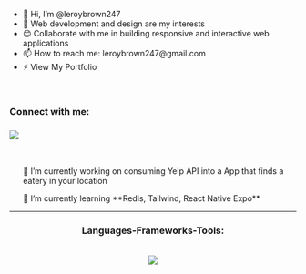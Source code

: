 <ul>
<li>👋 Hi, I’m @leroybrown247</li>
<li>👀 Web development and design are my interests</li>
<li>😊 Collaborate with me in building responsive and interactive web applications</li>
<li>📫 How to reach me: leroybrown247@gmail.com</li>
<li href="https://leroybrown247.github.io/leroy.dev/">⚡ View My Portfolio</li>
</ul>
<br/>
<div>
<h3>Connect with me:<h3>
  <a href="https://www.linkedin.com/in/leroybrown247/" target="_blank">
    <img src="https://img.shields.io/badge/LinkedIn-0077B5?style=for-the-badge&logo=linkedin&logoColor=white" target="_blank" />
  </a>
</div>
<br/>

<div>
 <ul>
 <p>🔭 I’m currently working on consuming Yelp API into a App that finds a eatery in your location</p>
 <p>🌱 I’m currently learning **Redis, Tailwind, React Native Expo**</p>
 </ul>
 
 <hr>
 
<h3 align="center">Languages-Frameworks-Tools:</h3>
<br/>
<div align="center">
    <img src="https://skillicons.dev/icons?i=react,javascript,typescript,html,css,vscode,figma,github,nodejs,mysql,jest,git,express,sass"/>
</div>
